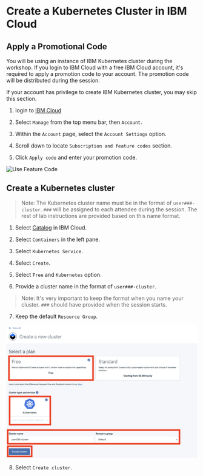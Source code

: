 # Create a Kubernetes Cluster in IBM Cloud

## Apply a Promotional Code

You will be using an instance of IBM Kubernetes cluster during the workshop. If you login to IBM Cloud with a free IBM Cloud account, it's required to apply a promotion code to your account. The promotion code will be distributed during the session.  

If your account has privilege to create IBM Kubernetes cluster, you may skip this section.

1. login to [IBM Cloud](https://cloud.ibm.com)

2. Select `Manage` from the top menu bar, then `Account`.  

3. Within the `Account` page, select the `Account Settings` option.

4. Scroll down to locate `Subscription and feature codes` section.

5. Click `Apply code` and enter your promotion code.

![Use Feature Code](docs/images/use-feature-code.gif)


## Create a Kubernetes cluster

> Note: The Kubernetes cluster name must be in the format of `user###-cluster`. `###` will be assigned to each attendee during the session. The rest of lab instructions are provided based on this name format.

1. Select [Catalog](https://cloud.ibm.com/catalog) in IBM Cloud.

2. Select `Containers` in the left pane.

2. Select `Kubernetes Service`.

4. Select `Create`. 

5. Select `Free` and `Kubernetes` option.

6. Provide a cluster name in the format of `user###-cluster`.

> Note: It's very important to keep the format when you name your cluster. `###` should have provided when the session starts.

7. Keep the default `Resource Group`.

![Use Feature Code](docs/images/create-cluster.png)

8. Select `Create cluster`.


